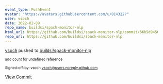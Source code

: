 ```yaml
---
event_type: PushEvent
avatar: "https://avatars.githubusercontent.com/u/814322?"
user: vsoch
date: 2022-02-09
repo_name: buildsi/spack-monitor-nlp
html_url: https://github.com/buildsi/spack-monitor-nlp/commit/56b5d9456bd62834d9e73c2fb5ceb9dde773e3c5
repo_url: https://github.com/buildsi/spack-monitor-nlp
---
```


<a href='https://github.com/vsoch' target='_blank'>vsoch</a> pushed to <a href='https://github.com/buildsi/spack-monitor-nlp' target='_blank'>buildsi/spack-monitor-nlp</a>

<small>add count for undefined reference

Signed-off-by: vsoch <vsoch@users.noreply.github.com></small>

<a href='https://github.com/buildsi/spack-monitor-nlp/commit/56b5d9456bd62834d9e73c2fb5ceb9dde773e3c5' target='_blank'>View Commit</a>